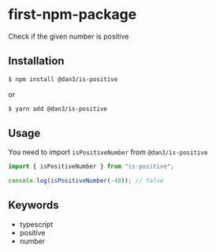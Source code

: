 # first-npm-package

Check if the given number is positive

## Installation

```bash
$ npm install @dan3/is-positive
```

or

```bash
$ yarn add @dan3/is-positive
```

## Usage

You need to import `isPositiveNumber` from `@dan3/is-positive`

```typescript
import { isPositiveNumber } from "is-positive";

console.log(isPositiveNumber(-40)); // false
```

## Keywords

- typescript
- positive
- number
